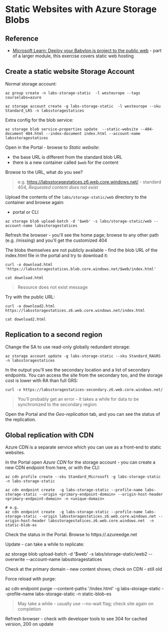 # Static Websites with Azure Storage Blobs


## Reference

- [Microsoft Learn: Deploy your Babylon.js project to the public web](https://docs.microsoft.com/en-us/learn/modules/create-voice-activated-webxr-app-with-babylonjs/9-exercise-deploy-babylonjs-project-to-public-web?pivots=vr) - part of a larger module, this exercise covers static web hosting


## Create a static website Storage Account

Normal storage account:

```
az group create -n labs-storage-static  -l westeurope --tags courselabs=azure

az storage account create -g labs-storage-static  -l westeurope --sku Standard_LRS -n labsstoragestatices
```


Extra config for the blob service:

```
az storage blob service-properties update  --static-website --404-document 404.html --index-document index.html --account-name labsstoragestatices
```

Open in the Portal - browse to _Static website_:

- the base URL is different from the standard blob URL
- there is a new container called `$web` for the content

Browse to the URL, what do you see?

> e.g. https://labsstoragestatices.z6.web.core.windows.net/ - standard 404, _Requested content does not exist_


Upload the contents of the `labs/storage-static/web` directory to the container and browse again:

- portal or CLI

```
az storage blob upload-batch -d '$web' -s labs/storage-static/web --account-name labsstoragestatices
```

Refresh the browser - you'll see the home page; browse to any other path (e.g. /missing) and you'll get the customized 404

The blobs themselves are not publicly available - find the blob URL of the index.html file in the portal and try to download it:

```
curl -o download.html 'https://labsstoragestatices.blob.core.windows.net/$web/index.html'

cat download.html
```

> Resource does not exist message

Try with the public URL:

```
curl -o download2.html https://labsstoragestatices.z6.web.core.windows.net/index.html

cat download2.html
```


## Replication to a second region

Change the SA to use read-only globally redundant storage:

```
az storage account update -g labs-storage-static --sku Standard_RAGRS -n labsstoragestatices
```

In the output you'll see the secondary location and a list of secondary endpoints. You can access the site from the secondary too, and the storage cost is lower with RA than full GRS:

```
curl -v https://labsstoragestatices-secondary.z6.web.core.windows.net/
```

> You'll probably get an error - it takes a while for data to be synchronized to the secondary region

Open the Portal and the _Geo-replication_ tab, and you can see the status of the replication.


## Global replication with CDN

Azure CDN is a separate service which you can use as a front-end to static websites.

In the Portal open _Azure CDN_ for the storage account - you can create a new CDN endpoint from here, or with the CLI:

```
az cdn profile create --sku Standard_Microsoft -g labs-storage-static -n labs-storage-static

az cdn endpoint create  -g labs-storage-static --profile-name labs-storage-static --origin <primary-endpoint-domain> --origin-host-header <primary-endpoint-domain> -n <unique-domain>

# e.g.
az cdn endpoint create  -g labs-storage-static --profile-name labs-storage-static --origin labsstoragestatices.z6.web.core.windows.net --origin-host-header labsstoragestatices.z6.web.core.windows.net  -n static-blob-es
```

Check the status in the Portal. Browse to https://<unique-domain>.azureedge.net

Update - can take a while to replicate:

az storage blob upload-batch -d '$web' -s labs/storage-static/web2 --overwrite  --account-name labsstoragestatices


Check at the primary domain - new content shows; check on CDN - still old

Force reload with purge:

az cdn endpoint purge --content-paths '/index.html' -g labs-storage-static --profile-name labs-storage-static -n static-blob-es 

> May take a while - usually use --no-wait flag; check site again on completion

Refresh browser - check with developer tools to see 304 for cached version, 200 on update